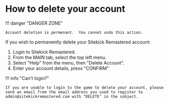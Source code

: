 # How to delete your account
!!! danger "DANGER ZONE"

    Account deletion is permenant.  You cannot undo this action.

If you wish to permanently delete your Sitekick Remastered account:

1. Login to Sitekick Remastered.
2. From the MAIN tab, select the top left menu.
3. Select "Help" from the menu, then "Delete Account".
4. Enter your account details, press "CONFIRM"

!!! info "Can't login?"

    If you are unable to login to the game to delete your account, please send an email from the email address you used to register to admin@sitekickremastered.com with "DELETE" in the subject.
